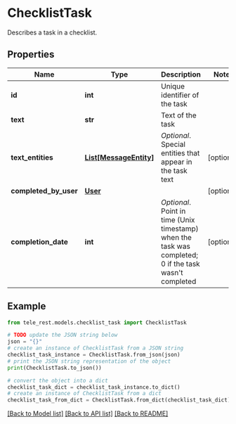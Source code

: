 # ChecklistTask

Describes a task in a checklist.

## Properties

Name | Type | Description | Notes
------------ | ------------- | ------------- | -------------
**id** | **int** | Unique identifier of the task | 
**text** | **str** | Text of the task | 
**text_entities** | [**List[MessageEntity]**](MessageEntity.md) | *Optional*. Special entities that appear in the task text | [optional] 
**completed_by_user** | [**User**](User.md) |  | [optional] 
**completion_date** | **int** | *Optional*. Point in time (Unix timestamp) when the task was completed; 0 if the task wasn&#39;t completed | [optional] 

## Example

```python
from tele_rest.models.checklist_task import ChecklistTask

# TODO update the JSON string below
json = "{}"
# create an instance of ChecklistTask from a JSON string
checklist_task_instance = ChecklistTask.from_json(json)
# print the JSON string representation of the object
print(ChecklistTask.to_json())

# convert the object into a dict
checklist_task_dict = checklist_task_instance.to_dict()
# create an instance of ChecklistTask from a dict
checklist_task_from_dict = ChecklistTask.from_dict(checklist_task_dict)
```
[[Back to Model list]](../README.md#documentation-for-models) [[Back to API list]](../README.md#documentation-for-api-endpoints) [[Back to README]](../README.md)


